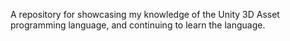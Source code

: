 A repository for showcasing my knowledge of the Unity 3D Asset programming language, and continuing to learn the language.
